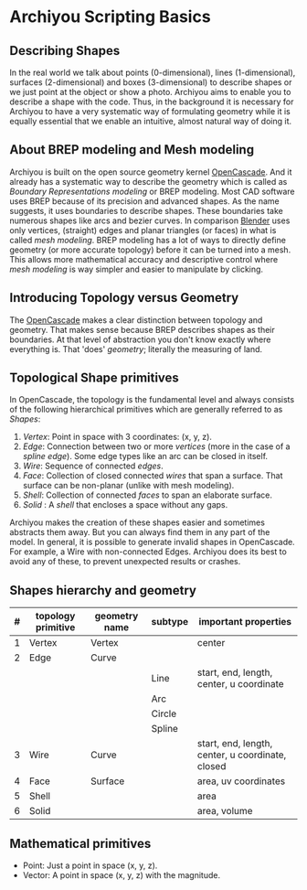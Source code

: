 # Archiyou Scripting Basics

## Describing Shapes

In the real world we talk about points (0-dimensional), lines (1-dimensional), surfaces (2-dimensional) and boxes (3-dimensional) to describe shapes or we just point at the object or show a photo. Archiyou aims to enable you to describe a shape with the code. Thus, in the background it is necessary for Archiyou to have a very systematic way of formulating geometry while it is equally essential that we enable an intuitive, almost natural way of doing it.

## About BREP modeling and Mesh modeling

Archiyou is built on the open source geometry kernel [OpenCascade](https://www.opencascade.com/). And it already has a systematic way to describe the geometry which is called as *Boundary Representations modeling* or BREP modeling. Most CAD software uses BREP because of its precision and advanced shapes. As the name suggests, it uses boundaries to describe shapes. These boundaries take numerous shapes like arcs and bezier curves. In comparison [Blender](https://blender.com) uses only vertices, (straight) edges and planar triangles (or faces) in what is called *mesh modeling*.
BREP modeling has a lot of ways to directly define geometry (or more accurate topology) before it can be turned into a mesh. This allows more mathematical accuracy and descriptive control where *mesh modeling* is way simpler and easier to manipulate by clicking.

## Introducing Topology versus Geometry

The [OpenCascade](https://www.opencascade.com/) makes a clear distinction between topology and geometry. That makes sense because BREP describes shapes as their boundaries. At that level of abstraction you don't know exactly where everything is. That 'does' *geometry*; literally the measuring of land.

## Topological Shape primitives

In OpenCascade, the topology is the fundamental level and always consists of the following hierarchical primitives which are generally referred to as *Shapes*:

1. *Vertex*: Point in space with 3 coordinates: (x, y, z).
2. *Edge*: Connection between two or more *vertices* (more in the case of a *spline edge*). Some edge types like an arc can be closed in itself.
3. *Wire*: Sequence of connected *edges*.
4. *Face*: Collection of closed connected *wires* that span a surface. That surface can be non-planar (unlike with mesh modeling).
5. *Shell*: Collection of connected *faces* to span an elaborate surface.
6. *Solid* : A *shell* that encloses a space without any gaps.

Archiyou makes the creation of these shapes easier and sometimes abstracts them away. But you can always find them in any part of the model. In general, it is possible to generate invalid shapes in OpenCascade. For example, a Wire with non-connected Edges. Archiyou does its best to avoid any of these, to prevent unexpected results or crashes.

## Shapes hierarchy and geometry

| # | topology primitive | geometry name       | subtype |  important properties                         |
|---|--------------------|----------------------|-------------------|-----------------------------------------------|
| 1  | Vertex             | Vertex               |                  |  center                                       |
| 2  | Edge               | Curve                |                  |                                               |
|    |                    |                      | Line             | start, end, length, center, u coordinate      |
|    |                    |                      | Arc              |                                               |
|    |                    |                      | Circle           |                                               |
|    |                    |                      | Spline           |                                               |
| 3  | Wire               | Curve                |                  | start, end, length, center, u coordinate, closed             |
| 4  | Face               | Surface              |                  | area, uv coordinates                          |
| 5  | Shell              |                      |                  | area                                          |
| 6  | Solid              |                      |                  | area, volume                                  |


## Mathematical primitives

* Point: Just a point in space (x, y, z).
* Vector: A point in space (x, y, z) with the magnitude.





